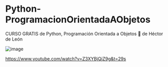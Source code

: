# Python-ProgramacionOrientadaAObjetos


CURSO GRATIS de Python, Programación Orientada a Objetos 🐍 de Héctor de León

![image](https://github.com/CharlyJSX/Python-ProgramacionOrientadaAObjetos/assets/77645310/7cf24015-5a4d-4e62-8869-3affbf44ffb4)


https://www.youtube.com/watch?v=Z3XYBjQjZ9g&t=29s
